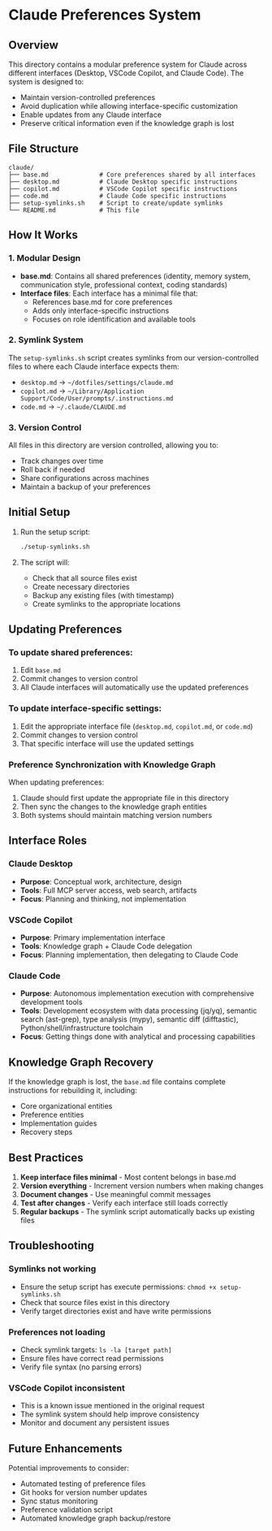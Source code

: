 # Claude Preferences System

## Overview

This directory contains a modular preference system for Claude across different interfaces (Desktop, VSCode Copilot, and Claude Code). The system is designed to:

- Maintain version-controlled preferences
- Avoid duplication while allowing interface-specific customization
- Enable updates from any Claude interface
- Preserve critical information even if the knowledge graph is lost

## File Structure

```
claude/
├── base.md              # Core preferences shared by all interfaces
├── desktop.md           # Claude Desktop specific instructions
├── copilot.md           # VSCode Copilot specific instructions
├── code.md              # Claude Code specific instructions
├── setup-symlinks.sh    # Script to create/update symlinks
└── README.md            # This file
```

## How It Works

### 1. Modular Design

- **base.md**: Contains all shared preferences (identity, memory system, communication style, professional context, coding standards)
- **Interface files**: Each interface has a minimal file that:
  - References base.md for core preferences
  - Adds only interface-specific instructions
  - Focuses on role identification and available tools

### 2. Symlink System

The `setup-symlinks.sh` script creates symlinks from our version-controlled files to where each Claude interface expects them:

- `desktop.md` → `~/dotfiles/settings/claude.md`
- `copilot.md` → `~/Library/Application Support/Code/User/prompts/.instructions.md`
- `code.md` → `~/.claude/CLAUDE.md`

### 3. Version Control

All files in this directory are version controlled, allowing you to:

- Track changes over time
- Roll back if needed
- Share configurations across machines
- Maintain a backup of your preferences

## Initial Setup

1. Run the setup script:

   ```bash
   ./setup-symlinks.sh
   ```

2. The script will:
   - Check that all source files exist
   - Create necessary directories
   - Backup any existing files (with timestamp)
   - Create symlinks to the appropriate locations

## Updating Preferences

### To update shared preferences:

1. Edit `base.md`
2. Commit changes to version control
3. All Claude interfaces will automatically use the updated preferences

### To update interface-specific settings:

1. Edit the appropriate interface file (`desktop.md`, `copilot.md`, or `code.md`)
2. Commit changes to version control
3. That specific interface will use the updated settings

### Preference Synchronization with Knowledge Graph

When updating preferences:

1. Claude should first update the appropriate file in this directory
2. Then sync the changes to the knowledge graph entities
3. Both systems should maintain matching version numbers

## Interface Roles

### Claude Desktop

- **Purpose**: Conceptual work, architecture, design
- **Tools**: Full MCP server access, web search, artifacts
- **Focus**: Planning and thinking, not implementation

### VSCode Copilot

- **Purpose**: Primary implementation interface
- **Tools**: Knowledge graph + Claude Code delegation
- **Focus**: Planning implementation, then delegating to Claude Code

### Claude Code

- **Purpose**: Autonomous implementation execution with comprehensive development tools
- **Tools**: Development ecosystem with data processing (jq/yq), semantic search (ast-grep), type analysis (mypy), semantic diff (difftastic), Python/shell/infrastructure toolchain
- **Focus**: Getting things done with analytical and processing capabilities

## Knowledge Graph Recovery

If the knowledge graph is lost, the `base.md` file contains complete instructions for rebuilding it, including:

- Core organizational entities
- Preference entities
- Implementation guides
- Recovery steps

## Best Practices

1. **Keep interface files minimal** - Most content belongs in base.md
2. **Version everything** - Increment version numbers when making changes
3. **Document changes** - Use meaningful commit messages
4. **Test after changes** - Verify each interface still loads correctly
5. **Regular backups** - The symlink script automatically backs up existing files

## Troubleshooting

### Symlinks not working

- Ensure the setup script has execute permissions: `chmod +x setup-symlinks.sh`
- Check that source files exist in this directory
- Verify target directories exist and have write permissions

### Preferences not loading

- Check symlink targets: `ls -la [target path]`
- Ensure files have correct read permissions
- Verify file syntax (no parsing errors)

### VSCode Copilot inconsistent

- This is a known issue mentioned in the original request
- The symlink system should help improve consistency
- Monitor and document any persistent issues

## Future Enhancements

Potential improvements to consider:

- Automated testing of preference files
- Git hooks for version number updates
- Sync status monitoring
- Preference validation script
- Automated knowledge graph backup/restore

